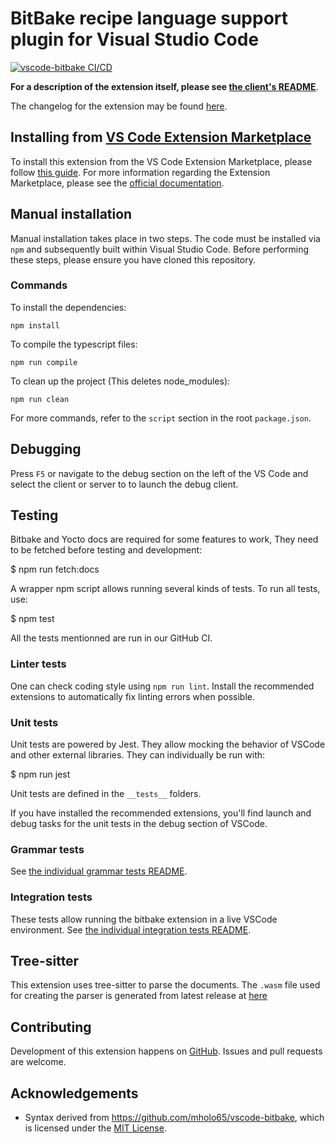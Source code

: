 # BitBake recipe language support plugin for Visual Studio Code

[![vscode-bitbake CI/CD](https://github.com/savoirfairelinux/vscode-bitbake/actions/workflows/main.yml/badge.svg?branch=master)](https://github.com/savoirfairelinux/vscode-bitbake/actions/workflows/main.yml?query=branch%3Amaster)

**For a description of the extension itself, please see [the client's README](./client/README.md)**.

The changelog for the extension may be found [here](./client/CHANGELOG.md).

## Installing from [VS Code Extension Marketplace](https://marketplace.visualstudio.com/VSCode)

To install this extension from the VS Code Extension Marketplace, please follow [this guide](https://marketplace.visualstudio.com/items?itemName=EugenWiens.bitbake).
For more information regarding the Extension Marketplace, please see the [official documentation](https://code.visualstudio.com/docs/editor/extension-gallery).

## Manual installation

Manual installation takes place in two steps. The code must be installed via `npm` and subsequently built within Visual Studio Code. Before performing these steps, please ensure you have cloned this repository.

### Commands

To install the dependencies:
```
npm install
```
To compile the typescript files:
```
npm run compile
```
To clean up the project (This deletes node_modules):
```
npm run clean
```
For more commands, refer to the `script` section in the root `package.json`.

## Debugging
Press `F5` or navigate to the debug section on the left of the VS Code and select the client or server to to launch the debug client.

## Testing

Bitbake and Yocto docs are required for some features to work, They need to be fetched before testing and development:

 $ npm run fetch:docs

A wrapper npm script allows running several kinds of tests. To run all tests, use:

 $ npm test

All the tests mentionned are run in our GitHub CI.

### Linter tests

One can check coding style using `npm run lint`.
Install the recommended extensions to automatically fix linting errors when possible.

### Unit tests

Unit tests are powered by Jest. They allow mocking the behavior of VSCode
and other external libraries. They can individually be run with:

 $ npm run jest

Unit tests are defined in the `__tests__` folders.

If you have installed the recommended extensions, you'll find launch and debug
tasks for the unit tests in the debug section of VSCode.

### Grammar tests

See [the individual grammar tests README](client/test/grammars/README.md).

### Integration tests

These tests allow running the bitbake extension in a live VSCode environment.
See [the individual integration tests README](integration-tests/README.md).

## Tree-sitter
This extension uses tree-sitter to parse the documents. The `.wasm` file used for creating the parser is generated from latest release at [here](https://github.com/amaanq/tree-sitter-bitbake)

## Contributing

Development of this extension happens on [GitHub](https://github.com/yoctoproject/vscode-bitbake).
Issues and pull requests are welcome.

## Acknowledgements

* Syntax derived from https://github.com/mholo65/vscode-bitbake, which is licensed under the [MIT License](https://github.com/mholo65/vscode-bitbake/blob/master/LICENSE).
